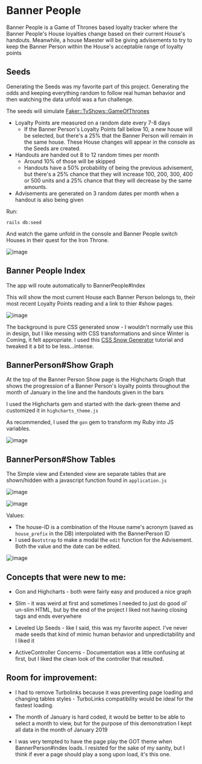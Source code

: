 # Banner People

Banner People is a Game of Thrones based loyalty tracker where the Banner People's House loyalties change based on their current House's handouts. Meanwhile, a house Maester will be giving advisements to try to keep the Banner Person within the House's acceptable range of loyalty points


## Seeds

Generating the Seeds was my favorite part of this project. Generating the odds and keeping everything random to follow real human behavior and then watching the data unfold was a fun challenge. 

The seeds will simulate 
[Faker::TvShows::GameOfThrones]

* Loyalty Points are measured on a random date every 7-8 days
  * If the Banner Person's Loyalty Points fall below 10, a new house will be selected, but there's a 25% that the Banner    Person will remain in the same house. These House changes will appear in the console as the Seeds are created. 
* Handouts are handed out 8 to 12 random times per month
  * Around 10% of those will be skipped
  * Handouts have a 50% probability of being the previous advisement, but there's a 25% chance that they will increase 100, 200, 300, 400 or 500 units and a 25% chance that they will decrease by the same amounts. 
 * Advisements are generated on 3 random dates per month when a handout is also being given

Run: 

```
rails db:seed
```
And watch the game unfold in the console and Banner People switch Houses in their quest for the Iron Throne. 

![image](https://user-images.githubusercontent.com/31170111/59397140-6301da80-8d40-11e9-8f7b-e832c6731872.png)


## Banner People Index
The app will route automatically to BannerPeople#Index

This will show the most current House each Banner Person belongs to, their most recent Loyalty Points reading and a link to thier #show pages. 

![image](https://user-images.githubusercontent.com/31170111/59397077-29c96a80-8d40-11e9-88c8-885eaf224520.png)

The background is pure CSS generated snow - I wouldn't normally use this in design, but I like messing with CSS transformations and since Winter is Coming, it felt appropriate. I used this [CSS Snow Generator] tutorial and tweaked it a bit to be less...intense.

## BannerPerson#Show Graph

At the top of the Banner Person Show page is the Highcharts Graph that shows the progression of a Banner Person's loyalty points throughout the month of January in the line and the handouts given in the bars

I used the Highcharts gem and started with the dark-green theme and customized it in `highcharts_theme.js` 

As recommended, I used the `gon` gem to transform my Ruby into JS variables. 

![image](https://user-images.githubusercontent.com/31170111/59397014-f25abe00-8d3f-11e9-8225-35b86e9d3608.png)

## BannerPerson#Show Tables

The Simple view and Extended view are separate tables that are shown/hidden with a javascript function found in `application.js`

![image](https://user-images.githubusercontent.com/31170111/59396927-a4de5100-8d3f-11e9-95eb-def25f098256.png)

![image](https://user-images.githubusercontent.com/31170111/59396833-529d3000-8d3f-11e9-8988-f188bc72b525.png)

Values:
* The house-ID is a combination of the House name's acronym (saved as `house_prefix` in the DB) interpolated with the BannerPerson ID
* I used `Bootstrap` to make a modal the `edit` function for the Advisement. Both the value and the date can be edited. 

![image](https://user-images.githubusercontent.com/31170111/59396984-d48d5900-8d3f-11e9-9ff6-60f516730511.png)


## Concepts that were new to me: 

* Gon and Highcharts - both were fairly easy and produced a nice graph

* Slim - it was weird at first and sometimes I needed to just do good ol' un-slim HTML, but by the end of the project I liked not having closing tags and ends everywhere

* Leveled Up Seeds - like I said, this was my favorite aspect. I've never made seeds that kind of mimic human behavior and unpredictability and I liked it

* ActiveController Concerns - Documentation was a little confusing at first, but I liked the clean look of the controller that resulted.



## Room for improvement: 

* I had to remove Turbolinks because it was preventing page loading and changing tables styles - TurboLinks compatibility would be ideal for the fastest loading. 

* The month of January is hard coded, it would be better to be able to select a month to view, but for the purpose of this demonstration I kept all data in the month of January 2019

* I was very tempted to have the page play the GOT theme when BannerPerson#index loads. I resisted for the sake of my sanity, but I think if ever a page should play a song upon load, it's this one.




[Faker::TvShows::GameOfThrones]: https://github.com/stympy/faker/blob/master/doc/tv_shows/game_of_thrones.md
[CSS Snow Generator]: https://redstapler.co/pure-css-snow-fall-effect/
